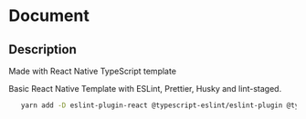 # Document

## Description

Made with React Native TypeScript template

Basic React Native Template with ESLint, Prettier, Husky and lint-staged.

```bash
   yarn add -D eslint-plugin-react @typescript-eslint/eslint-plugin @typescript-eslint/parser eslint-plugin-react-hooks prettier eslint-plugin-prettier husky lint-staged
```
